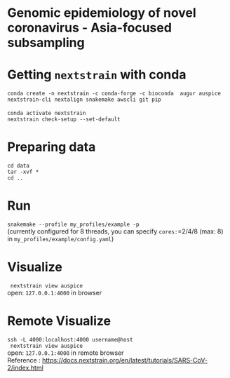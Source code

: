 # Genomic epidemiology of novel coronavirus - Asia-focused subsampling
# Getting ` nextstrain ` with conda
` conda create -n nextstrain -c conda-forge -c bioconda 
augur auspice nextstrain-cli nextalign snakemake awscli git pip ` \
 \
` conda activate nextstrain ` \
` nextstrain check-setup --set-default `
# Preparing data
` cd data ` \
` tar -xvf * ` \
` cd .. ` 
# Run 
` snakemake --profile my_profiles/example -p ` \
 (currently configured for 8 threads, you can specify `cores:`=2/4/8 (max: 8) in `my_profiles/example/config.yaml`)
# Visualize
` nextstrain view auspice` \
open: ` 127.0.0.1:4000 ` in browser 

# Remote Visualize
` ssh -L 4000:localhost:4000 username@host ` \
` nextstrain view auspice` \
open: ` 127.0.0.1:4000 ` in remote browser \
 Reference : https://docs.nextstrain.org/en/latest/tutorials/SARS-CoV-2/index.html
